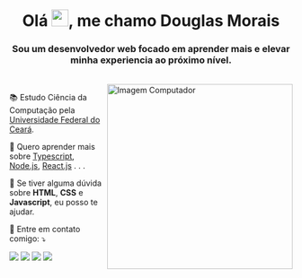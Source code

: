 <h1 align="center">Olá <img src="https://raw.githubusercontent.com/kaueMarques/kaueMarques/master/hi.gif" width="30px">, me chamo Douglas Morais</h1>
<h3 align="center">Sou um desenvolvedor web focado em aprender mais e elevar minha experiencia ao próximo nível.</h3>

</br>
<img src="https://raw.githubusercontent.com/MicaelliMedeiros/micaellimedeiros/master/image/computer-illustration.png" min-width="330px" max-width="330px" width="330px" align="right" alt="Imagem Computador">

<p align="left"> 
  📚 Estudo Ciência da Computação pela <a href="https://www.ufc.br/">Universidade Federal do Ceará</a>.
</p>

<p align="left">
  🦄 Quero aprender mais sobre <a href="https://www.typescriptlang.org/">Typescript</a>, <a href="https://nodejs.org/">Node.js</a>, <a href="https://reactjs.org/">React.js</a> . . .
</p>

<p align="left">
 💬 Se tiver alguma dúvida sobre <b>HTML</b>, <b>CSS</b> e <b>Javascript</b>, eu posso te ajudar.
</p>

<p align="left">
  💌 Entre em contato comigo: ⤵️
</p>

<p align="left">
  <a href="https://web.whatsapp.com/send?phone=5588996776422" alt="WhatsApp" target="_blank">
  <img src="https://img.shields.io/badge/-WhatsApp-25d366?style=flat-square&labelColor=25d366&logo=whatsapp&logoColor=white"/></a>
  
  <a href="https://www.linkedin.com/in/douglasmorais" alt="Linkedin" target="_blank">
  <img src="https://img.shields.io/badge/-Linkedin-0e76a8?style=flat-square&logo=Linkedin&logoColor=white" /></a>

  <a href="https://www.instagram.com/douglas_moraiis" alt="Instagram" target="_blank">
  <img src="https://img.shields.io/badge/-Instagram-DF0174?style=flat-square&labelColor=DF0174&logo=instagram&logoColor=white"/></a>
  
  <a href="https://twitter.com/JDouglas_Morais" alt="Twitter" target="_blank">
  <img src="https://img.shields.io/badge/-Twitter-00ACEE?style=flat-square&labelColor=00ACEE&logo=twitter&logoColor=white"/></a>
</p>  
